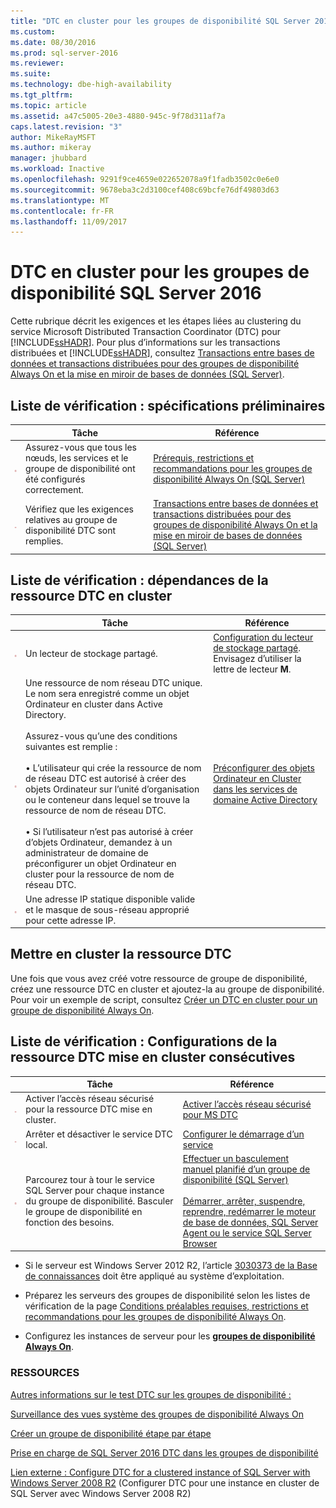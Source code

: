 ```yaml
---
title: "DTC en cluster pour les groupes de disponibilité SQL Server 2016 | Microsoft Docs"
ms.custom: 
ms.date: 08/30/2016
ms.prod: sql-server-2016
ms.reviewer: 
ms.suite: 
ms.technology: dbe-high-availability
ms.tgt_pltfrm: 
ms.topic: article
ms.assetid: a47c5005-20e3-4880-945c-9f78d311af7a
caps.latest.revision: "3"
author: MikeRayMSFT
ms.author: mikeray
manager: jhubbard
ms.workload: Inactive
ms.openlocfilehash: 9291f9ce4659e022652078a9f1fadb3502c0e6e0
ms.sourcegitcommit: 9678eba3c2d3100cef408c69bcfe76df49803d63
ms.translationtype: MT
ms.contentlocale: fr-FR
ms.lasthandoff: 11/09/2017
---
```

# <a name="cluster-dtc-for-sql-server-2016-availability-groups"></a>DTC en cluster pour les groupes de disponibilité SQL Server 2016
Cette rubrique décrit les exigences et les étapes liées au clustering du service Microsoft Distributed Transaction Coordinator (DTC) pour [!INCLUDE[ssHADR](../../../includes/sshadr-md.md)]. Pour plus d’informations sur les transactions distribuées et [!INCLUDE[ssHADR](../../../includes/sshadr-md.md)], consultez [Transactions entre bases de données et transactions distribuées pour des groupes de disponibilité Always On et la mise en miroir de bases de données (SQL Server)](../../../database-engine/availability-groups/windows/transactions-always-on-availability-and-database-mirroring.md).

 ## <a name="checklist-preliminary-requirements"></a>Liste de vérification : spécifications préliminaires
||Tâche|Référence|  
|------|-----------------|----------|  
|![Case à cocher](../../../database-engine/availability-groups/windows/media/checkboxemptycenterxtraspacetopandright.gif "Case à cocher")|Assurez-vous que tous les nœuds, les services et le groupe de disponibilité ont été configurés correctement.|[Prérequis, restrictions et recommandations pour les groupes de disponibilité Always On (SQL Server)](../../../database-engine/availability-groups/windows/prereqs-restrictions-recommendations-always-on-availability.md)|
|![Case à cocher](../../../database-engine/availability-groups/windows/media/checkboxemptycenterxtraspacetopandright.gif "Case à cocher")|Vérifiez que les exigences relatives au groupe de disponibilité DTC sont remplies.|[Transactions entre bases de données et transactions distribuées pour des groupes de disponibilité Always On et la mise en miroir de bases de données (SQL Server)](../../../database-engine/availability-groups/windows/transactions-always-on-availability-and-database-mirroring.md)

## <a name="checklist-clustered-dtc-resource-dependencies"></a>Liste de vérification : dépendances de la ressource DTC en cluster
||Tâche|Référence|  
|------|-----------------|----------|  
|![Case à cocher](../../../database-engine/availability-groups/windows/media/checkboxemptycenterxtraspacetopandright.gif "Case à cocher")|Un lecteur de stockage partagé.|[Configuration du lecteur de stockage partagé](https://msdn.microsoft.com/library/cc982358(v=bts.10).aspx). Envisagez d’utiliser la lettre de lecteur **M**.|
|![Case à cocher](../../../database-engine/availability-groups/windows/media/checkboxemptycenterxtraspacetopandright.gif "Case à cocher")|Une ressource de nom réseau DTC unique.  Le nom sera enregistré comme un objet Ordinateur en cluster dans Active Directory.<br /><br />Assurez-vous qu’une des conditions suivantes est remplie :<br /><br />• L’utilisateur qui crée la ressource de nom de réseau DTC est autorisé à créer des objets Ordinateur sur l’unité d’organisation ou le conteneur dans lequel se trouve la ressource de nom de réseau DTC.<br /><br />• Si l’utilisateur n’est pas autorisé à créer d’objets Ordinateur, demandez à un administrateur de domaine de préconfigurer un objet Ordinateur en cluster pour la ressource de nom de réseau DTC.|[Préconfigurer des objets Ordinateur en Cluster dans les services de domaine Active Directory](https://technet.microsoft.com/library/dn466519(v=ws.11).aspx)|
|![Case à cocher](../../../database-engine/availability-groups/windows/media/checkboxemptycenterxtraspacetopandright.gif "Case à cocher")|Une adresse IP statique disponible valide et le masque de sous-réseau approprié pour cette adresse IP.||

## <a name="cluster-the-dtc-resource"></a>Mettre en cluster la ressource DTC
Une fois que vous avez créé votre ressource de groupe de disponibilité, créez une ressource DTC en cluster et ajoutez-la au groupe de disponibilité.  Pour voir un exemple de script, consultez [Créer un DTC en cluster pour un groupe de disponibilité Always On](../../../database-engine/availability-groups/windows/create-clustered-dtc-for-an-always-on-availability-group.md).


## <a name="checklist-post-clustered-dtc-resource-configurations"></a>Liste de vérification : Configurations de la ressource DTC mise en cluster consécutives
||Tâche|Référence|  
|------|-----------------|----------|  
|![Case à cocher](../../../database-engine/availability-groups/windows/media/checkboxemptycenterxtraspacetopandright.gif "Case à cocher")|Activer l’accès réseau sécurisé pour la ressource DTC mise en cluster.|[Activer l’accès réseau sécurisé pour MS DTC](https://technet.microsoft.com/library/cc753620(v=ws.10).aspx)|
|![Case à cocher](../../../database-engine/availability-groups/windows/media/checkboxemptycenterxtraspacetopandright.gif "Case à cocher")|Arrêter et désactiver le service DTC local.|[Configurer le démarrage d’un service](https://technet.microsoft.com/library/cc755249(v=ws.11).aspx)|
|![Case à cocher](../../../database-engine/availability-groups/windows/media/checkboxemptycenterxtraspacetopandright.gif "Case à cocher")|Parcourez tour à tour le service SQL Server pour chaque instance du groupe de disponibilité.  Basculer le groupe de disponibilité en fonction des besoins.|[Effectuer un basculement manuel planifié d’un groupe de disponibilité (SQL Server)](../../../database-engine/availability-groups/windows/perform-a-planned-manual-failover-of-an-availability-group-sql-server.md)<br /><br />[Démarrer, arrêter, suspendre, reprendre, redémarrer le moteur de base de données, SQL Server Agent ou le service SQL Server Browser](../../../database-engine/configure-windows/start-stop-pause-resume-restart-sql-server-services.md)|

- Si le serveur est Windows Server 2012 R2, l’article [3030373 de la Base de connaissances](http://support.microsoft.com/kb/3090973) doit être appliqué au système d’exploitation.

- Préparez les serveurs des groupes de disponibilité selon les listes de vérification de la page [Conditions préalables requises, restrictions et recommandations pour les groupes de disponibilité Always On](../../../database-engine/availability-groups/windows/prereqs-restrictions-recommendations-always-on-availability.md).

- Configurez les instances de serveur pour les [**groupes de disponibilité Always On**](../../../database-engine/availability-groups/windows/configuration-of-a-server-instance-for-always-on-availability-groups-sql-server.md).

### <a name="resources"></a>RESSOURCES


[Autres informations sur le test DTC sur les groupes de disponibilité :](https://blogs.technet.microsoft.com/dataplatform/2016/01/25/sql-server-2016-dtc-support-in-availability-groups/)

[Surveillance des vues système des groupes de disponibilité Always On](monitor-availability-groups-transact-sql.md)

[Créer un groupe de disponibilité étape par étape](create-an-availability-group-transact-sql.md)


[Prise en charge de SQL Server 2016 DTC dans les groupes de disponibilité](http://blogs.technet.microsoft.com/dataplatform/2016/01/25/sql-server-2016-dtc-support-in-availability-groups/) 

[Lien externe : Configure DTC for a clustered instance of SQL Server with Windows Server 2008 R2](http://sqlha.com/2013/03/12/how-to-properly-configure-dtc-for-clustered-instances-of-sql-server-with-windows-server-2008-r2/) (Configurer DTC pour une instance en cluster de SQL Server avec Windows Server 2008 R2)
